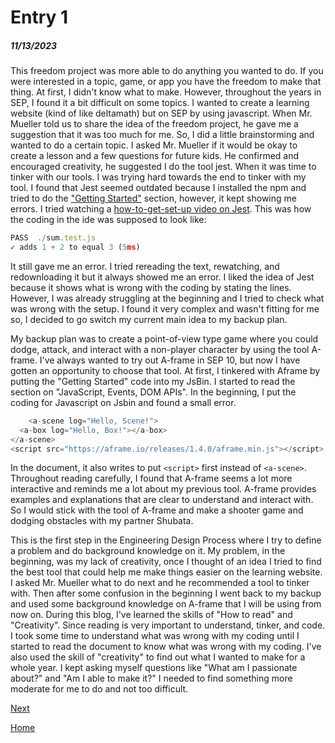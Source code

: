 # Entry 1
##### 11/13/2023

This freedom project was more able to do anything you wanted to do. If you were interested in a topic, game, or app you have the freedom to make that thing. At first, I didn't know what to make. However, throughout the years in SEP, I found it a bit difficult on some topics. I wanted to create a learning website (kind of like deltamath) but on SEP by using javascript. When Mr. Mueller told us to share the idea of the freedom project, he gave me a suggestion that it was too much for me. So, I did a little brainstorming and wanted to do a certain topic. I asked Mr. Mueller if it would be okay to create a lesson and a few questions for future kids. He confirmed and encouraged creativity, he suggested I do the tool jest. When it was time to tinker with our tools. I was trying hard towards the end to tinker with my tool. I found that Jest seemed outdated because I installed the npm and tried to do the ["Getting Started"](https://jestjs.io/docs/getting-started) section, however, it kept showing me errors. I tried watching a [how-to-get-set-up video on Jest](https://www.google.com/search?q=how+to+set+up+in+jest&rlz=1C1RXMK_enUS998US998&oq=how+to+set+up+in+jest&gs_lcrp=EgZjaHJvbWUyBggAEEUYOTIICAEQABgWGB4yCAgCEAAYFhgeMggIAxAAGBYYHjIKCAQQABiGAxiKBTIKCAUQABiGAxiKBdIBCDY3MzRqMWo3qAIAsAIA&sourceid=chrome&ie=UTF-8#fpstate=ive&vld=cid:65be5c4c,vid:tJrbEtnp_ik,st:0). 
This was how the coding in the ide was supposed to look like:
```js
PASS  ./sum.test.js
✓ adds 1 + 2 to equal 3 (5ms)
```
It still gave me an error. I tried rereading the text, rewatching, and redownloading it but it always showed me an error. I liked the idea of Jest because it shows what is wrong with the coding by stating the lines. However, I was already struggling at the beginning and I tried to check what was wrong with the setup. I found it very complex and wasn't fitting for me so, I decided to go switch my current main idea to my backup plan. 
    
My backup plan was to create a point-of-view type game where you could dodge, attack, and interact with a non-player character by using the tool A-frame. I've always wanted to try out A-frame in SEP 10, but now I have gotten an opportunity to choose that tool. At first, I tinkered with Aframe by putting the "Getting Started" code into my JsBin. I started to read the section on "JavaScript, Events, DOM APIs". 
In the beginning, I put the coding for Javascript on Jsbin and found a small error.
```js
    <a-scene log="Hello, Scene!">
  <a-box log="Hello, Box!"></a-box>
</a-scene>
<script src="https://aframe.io/releases/1.4.0/aframe.min.js"></script>
```
In the document, it also writes to put `<script>` first instead of `<a-scene>`. 
Throughout reading carefully, I found that A-frame seems a lot more interactive and reminds me a lot about my previous tool. A-frame provides examples and explanations that are clear to understand and interact with. So I would stick with the tool of A-frame and make a shooter game and dodging obstacles with my partner Shubata. 

This is the first step in the Engineering Design Process where I try to define a problem and do background knowledge on it. My problem, in the beginning, was my lack of creativity, once I thought of an idea I tried to find the best tool that could help me make things easier on the learning website. I asked Mr. Mueller what to do next and he recommended a tool to tinker with. Then after some confusion in the beginning I went back to my backup and used some background knowledge on A-frame that I will be using from now on. During this blog, I've learned the skills of "How to read" and "Creativity". Since reading is very important to understand, tinker, and code. I took some time to understand what was wrong with my coding until I started to read the document to know what was wrong with my coding. I've also used the skill of "creativity" to find out what I wanted to make for a whole year. I kept asking myself questions like "What am I passionate about?" and "Am I able to make it?" I needed to find something more moderate for me to do and not too difficult. 



    
[Next](entry02.md)

[Home](../README.md)
